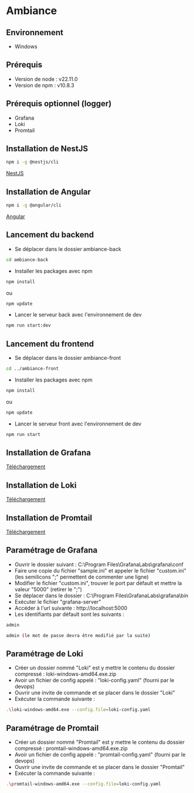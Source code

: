 # Ambiance
## Environnement
- Windows
## Prérequis
- Version de node : v22.11.0
- Version de npm : v10.8.3
## Prérequis optionnel (logger)
- Grafana
- Loki
- Promtail
## Installation de NestJS
```bash
npm i -g @nestjs/cli
```
[NestJS](https://docs.nestjs.com)

## Installation de Angular
```bash
npm i -g @angular/cli
```
[Angular](https://angular.dev/)

## Lancement du backend
- Se déplacer dans le dossier ambiance-back
```bash
cd ambiance-back
```
- Installer les packages avec npm
```bash
npm install
```
ou
```bash
npm update
```
- Lancer le serveur back avec l'environnement de dev
```bash
npm run start:dev
```
## Lancement du frontend
- Se déplacer dans le dossier ambiance-front
```bash
cd ../ambiance-front
```
- Installer les packages avec npm
```bash
npm install
```
ou
```bash
npm update
```
- Lancer le serveur front avec l'environnement de dev
```bash
npm run start
```
## Installation de Grafana
[Téléchargement](https://dl.grafana.com/enterprise/release/grafana-enterprise-11.3.0.windows-amd64.msi)
## Installation de Loki
[Téléchargement](https://github.com/grafana/loki/releases/download/v3.2.1/loki-windows-amd64.exe.zip)
## Installation de Promtail
[Téléchargement](https://github.com/grafana/loki/releases/download/v3.2.1/promtail-windows-amd64.exe.zip)

## Paramétrage de Grafana
- Ouvrir le dossier suivant : C:\Program Files\GrafanaLabs\grafana\conf
- Faire une copie du fichier "sample.ini" et appeler le fichier "custom.ini" (les semilicons ";" permettent de commenter une ligne)
- Modifier le fichier "custom.ini", trouver le port par défault et mettre la valeur "5000" (retirer le ";")
- Se déplacer dans le dossier : C:\Program Files\GrafanaLabs\grafana\bin
- Exécuter le fichier "grafana-server"
- Accéder à l'url suivante : http://localhost:5000
- Les identifiants par défault sont les suivants : 
```bash
admin
```
```bash
admin (le mot de passe devra être modifié par la suite)
```
## Paramétrage de Loki
- Créer un dossier nommé "Loki" est y mettre le contenu du dossier compressé : loki-windows-amd64.exe.zip
- Avoir un fichier de config appelé : "loki-config.yaml" (fourni par le devops)
- Ouvrir une invite de commande et se placer dans le dossier "Loki"
- Exécuter la commande suivante :
```bash
.\loki-windows-amd64.exe --config.file=loki-config.yaml
```

## Paramétrage de Promtail
- Créer un dossier nommé "Promtail" est y mettre le contenu du dossier compressé : promtail-windows-amd64.exe.zip
- Avoir un fichier de config appelé : "promtail-config.yaml" (fourni par le devops)
- Ouvrir une invite de commande et se placer dans le dossier "Promtail"
- Exécuter la commande suivante :
```bash
.\promtail-windows-amd64.exe --config.file=loki-config.yaml
```